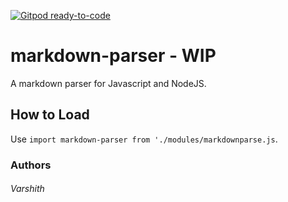 [![Gitpod ready-to-code](https://img.shields.io/badge/Gitpod-ready--to--code-blue?logo=gitpod)](https://gitpod.io/#https://github.com/XPCMasterX/markdown-parser)

# markdown-parser - WIP
A markdown parser for Javascript and NodeJS.

## How to Load
Use `import markdown-parser from './modules/markdownparse.js`.

### Authors
###### Varshith
